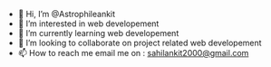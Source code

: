 - 👋 Hi, I’m @Astrophileankit
- 👀 I’m interested in web developement
- 🌱 I’m currently learning web developement 
- 💞️ I’m looking to collaborate on project related web developement
- 📫 How to reach me email me on : sahilankit2000@gmail.com

<!---
Astrophileankit/Astrophileankit is a ✨ special ✨ repository because its `README.md` (this file) appears on your GitHub profile.
You can click the Preview link to take a look at your changes.
--->
